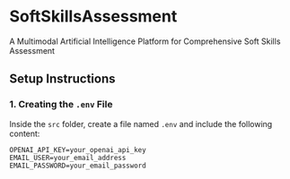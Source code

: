 # SoftSkillsAssessment
A Multimodal Artificial Intelligence Platform for Comprehensive Soft Skills Assessment

## Setup Instructions

### 1. Creating the `.env` File

Inside the `src` folder, create a file named `.env` and include the following content:

```plaintext
OPENAI_API_KEY=your_openai_api_key
EMAIL_USER=your_email_address
EMAIL_PASSWORD=your_email_password
